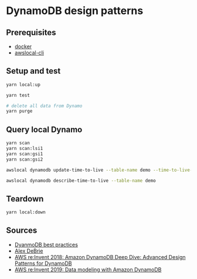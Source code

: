 # DynamoDB design patterns

## Prerequisites

- [docker](https://www.docker.com/)
- [awslocal-cli](https://github.com/localstack/awscli-local)

## Setup and test

```bash
yarn local:up

yarn test

# delete all data from Dynamo
yarn purge
```

## Query local Dynamo

```bash
yarn scan
yarn scan:lsi1
yarn scan:gsi1
yarn scan:gsi2

awslocal dynamodb update-time-to-live --table-name demo --time-to-live-specification Enabled=true,AttributeName=ttl

awslocal dynamodb describe-time-to-live --table-name demo
```

## Teardown

```bash
yarn local:down
```

## Sources

- [DyanmoDB best practices](https://docs.aws.amazon.com/amazondynamodb/latest/developerguide/best-practices.html)
- [Alex DeBrie](https://www.alexdebrie.com/)
- [AWS re:Invent 2018: Amazon DynamoDB Deep Dive: Advanced Design Patterns for DynamoDB](https://www.youtube.com/watch?v=HaEPXoXVf2k)
- [AWS re:Invent 2019: Data modeling with Amazon DynamoDB](https://www.youtube.com/watch?v=DIQVJqiSUkE)
